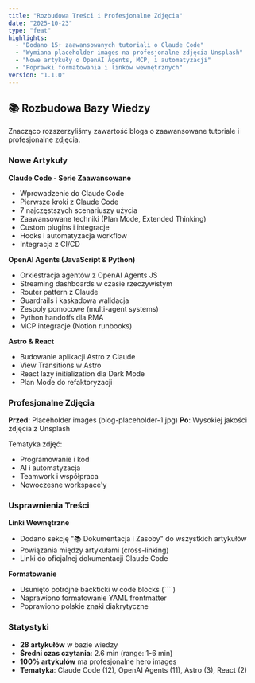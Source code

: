 ```yaml
---
title: "Rozbudowa Treści i Profesjonalne Zdjęcia"
date: "2025-10-23"
type: "feat"
highlights:
  - "Dodano 15+ zaawansowanych tutoriali o Claude Code"
  - "Wymiana placeholder images na profesjonalne zdjęcia Unsplash"
  - "Nowe artykuły o OpenAI Agents, MCP, i automatyzacji"
  - "Poprawki formatowania i linków wewnętrznych"
version: "1.1.0"
---
```


## 📚 Rozbudowa Bazy Wiedzy

Znacząco rozszerzyliśmy zawartość bloga o zaawansowane tutoriale i profesjonalne zdjęcia.

### Nowe Artykuły

**Claude Code - Serie Zaawansowane**
- Wprowadzenie do Claude Code
- Pierwsze kroki z Claude Code
- 7 najczęstszych scenariuszy użycia
- Zaawansowane techniki (Plan Mode, Extended Thinking)
- Custom plugins i integracje
- Hooks i automatyzacja workflow
- Integracja z CI/CD

**OpenAI Agents (JavaScript & Python)**
- Orkiestracja agentów z OpenAI Agents JS
- Streaming dashboards w czasie rzeczywistym
- Router pattern z Claude
- Guardrails i kaskadowa walidacja
- Zespoły pomocowe (multi-agent systems)
- Python handoffs dla RMA
- MCP integracje (Notion runbooks)

**Astro & React**
- Budowanie aplikacji Astro z Claude
- View Transitions w Astro
- React lazy initialization dla Dark Mode
- Plan Mode do refaktoryzacji

### Profesjonalne Zdjęcia

**Przed**: Placeholder images (blog-placeholder-1.jpg)
**Po**: Wysokiej jakości zdjęcia z Unsplash

Tematyka zdjęć:
- Programowanie i kod
- AI i automatyzacja
- Teamwork i współpraca
- Nowoczesne workspace'y

### Usprawnienia Treści

**Linki Wewnętrzne**
- Dodano sekcję "📚 Dokumentacja i Zasoby" do wszystkich artykułów
- Powiązania między artykułami (cross-linking)
- Linki do oficjalnej dokumentacji Claude Code

**Formatowanie**
- Usunięto potrójne backticki w code blocks (````)
- Naprawiono formatowanie YAML frontmatter
- Poprawiono polskie znaki diakrytyczne

### Statystyki

- **28 artykułów** w bazie wiedzy
- **Średni czas czytania**: 2.6 min (range: 1-6 min)
- **100% artykułów** ma profesjonalne hero images
- **Tematyka**: Claude Code (12), OpenAI Agents (11), Astro (3), React (2)
